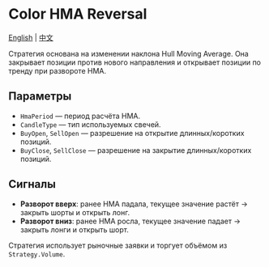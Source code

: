 # Color HMA Reversal
[English](README.md) | [中文](README_cn.md)

Стратегия основана на изменении наклона Hull Moving Average. Она закрывает позиции против нового направления и открывает позиции по тренду при развороте HMA.

## Параметры
- `HmaPeriod` — период расчёта HMA.
- `CandleType` — тип используемых свечей.
- `BuyOpen`, `SellOpen` — разрешение на открытие длинных/коротких позиций.
- `BuyClose`, `SellClose` — разрешение на закрытие длинных/коротких позиций.

## Сигналы
- **Разворот вверх**: ранее HMA падала, текущее значение растёт → закрыть шорты и открыть лонг.
- **Разворот вниз**: ранее HMA росла, текущее значение падает → закрыть лонги и открыть шорт.

Стратегия использует рыночные заявки и торгует объёмом из `Strategy.Volume`.
